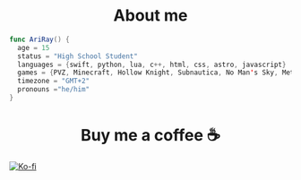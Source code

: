   <h1 align="center">About me</h1>

  ```swift
  func AriRay() {
    age = 15
    status = "High School Student"
    languages = {swift, python, lua, c++, html, css, astro, javascript}
    games = {PVZ, Minecraft, Hollow Knight, Subnautica, No Man's Sky, Metro series}
    timezone = "GMT+2"
    pronouns ="he/him"
}
  ```

  <h1 align="center">Buy me a coffee ☕️</h1>

  [![Ko-fi](https://img.shields.io/badge/Ko--fi-F16061?style=for-the-badge&logo=ko-fi&logoColor=white)](https://ko-fi.com/notariray)

